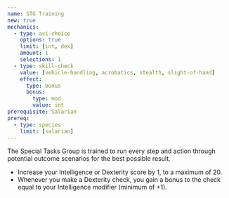 ```yaml
---
name: STG Training
new: true
mechanics:
  - type: asi-choice
    options: true
    limit: [int, dex]
    amount: 1
    selections: 1
  - type: skill-check
    value: [vehicle-handling, acrobatics, stealth, slight-of-hand]
    effect:
      type: bonus
      bonus:
        type: mod
        value: int
prerequisite: Salarian
prereq:
  - type: species
    limit: [salarian]
---
```

The Special Tasks Group is trained to run every step and action through potential outcome scenarios
for the best possible result.

- Increase your Intelligence or Dexterity score by 1, to a maximum of 20.
- Whenever you make a Dexterity check, you gain a bonus to the check equal to your
Intelligence modifier (minimum of +1).
